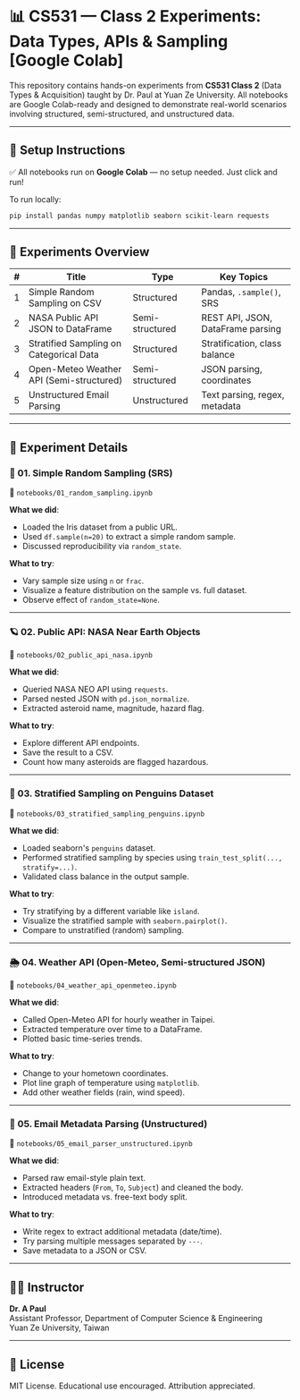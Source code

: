# 📊 CS531 — Class 2 Experiments: Data Types, APIs & Sampling [Google Colab]

This repository contains hands-on experiments from **CS531 Class 2** (Data Types & Acquisition) taught by Dr. Paul at Yuan Ze University.
All notebooks are Google Colab-ready and designed to demonstrate real-world scenarios involving structured, semi-structured, and unstructured data.

---

## 🔧 Setup Instructions

✅ All notebooks run on **Google Colab** — no setup needed. Just click and run!

To run locally:
```bash
pip install pandas numpy matplotlib seaborn scikit-learn requests
```

---

## 📘 Experiments Overview

| # | Title                                      | Type             | Key Topics                          |
|---|--------------------------------------------|------------------|-------------------------------------|
| 1 | Simple Random Sampling on CSV              | Structured       | Pandas, `.sample()`, SRS           |
| 2 | NASA Public API JSON to DataFrame          | Semi-structured  | REST API, JSON, DataFrame parsing  |
| 3 | Stratified Sampling on Categorical Data    | Structured       | Stratification, class balance      |
| 4 | Open-Meteo Weather API (Semi-structured)   | Semi-structured  | JSON parsing, coordinates          |
| 5 | Unstructured Email Parsing                 | Unstructured     | Text parsing, regex, metadata      |

---

## 🧪 Experiment Details

### 🧩 01. Simple Random Sampling (SRS)

📄 `notebooks/01_random_sampling.ipynb`

**What we did**:
- Loaded the Iris dataset from a public URL.
- Used `df.sample(n=20)` to extract a simple random sample.
- Discussed reproducibility via `random_state`.

**What to try**:
- Vary sample size using `n` or `frac`.
- Visualize a feature distribution on the sample vs. full dataset.
- Observe effect of `random_state=None`.

---

### 🪐 02. Public API: NASA Near Earth Objects

📄 `notebooks/02_public_api_nasa.ipynb`

**What we did**:
- Queried NASA NEO API using `requests`.
- Parsed nested JSON with `pd.json_normalize`.
- Extracted asteroid name, magnitude, hazard flag.

**What to try**:
- Explore different API endpoints.
- Save the result to a CSV.
- Count how many asteroids are flagged hazardous.

---

### 🐧 03. Stratified Sampling on Penguins Dataset

📄 `notebooks/03_stratified_sampling_penguins.ipynb`

**What we did**:
- Loaded seaborn's `penguins` dataset.
- Performed stratified sampling by species using `train_test_split(..., stratify=...)`.
- Validated class balance in the output sample.

**What to try**:
- Try stratifying by a different variable like `island`.
- Visualize the stratified sample with `seaborn.pairplot()`.
- Compare to unstratified (random) sampling.

---

### 🌦️ 04. Weather API (Open-Meteo, Semi-structured JSON)

📄 `notebooks/04_weather_api_openmeteo.ipynb`

**What we did**:
- Called Open-Meteo API for hourly weather in Taipei.
- Extracted temperature over time to a DataFrame.
- Plotted basic time-series trends.

**What to try**:
- Change to your hometown coordinates.
- Plot line graph of temperature using `matplotlib`.
- Add other weather fields (rain, wind speed).

---

### 📧 05. Email Metadata Parsing (Unstructured)

📄 `notebooks/05_email_parser_unstructured.ipynb`

**What we did**:
- Parsed raw email-style plain text.
- Extracted headers (`From`, `To`, `Subject`) and cleaned the body.
- Introduced metadata vs. free-text body split.

**What to try**:
- Write regex to extract additional metadata (date/time).
- Try parsing multiple messages separated by `---`.
- Save metadata to a JSON or CSV.


---

## 👨‍🏫 Instructor

**Dr. A Paul**  
Assistant Professor, Department of Computer Science & Engineering  
Yuan Ze University, Taiwan  

---

## 📄 License

MIT License. Educational use encouraged. Attribution appreciated.
